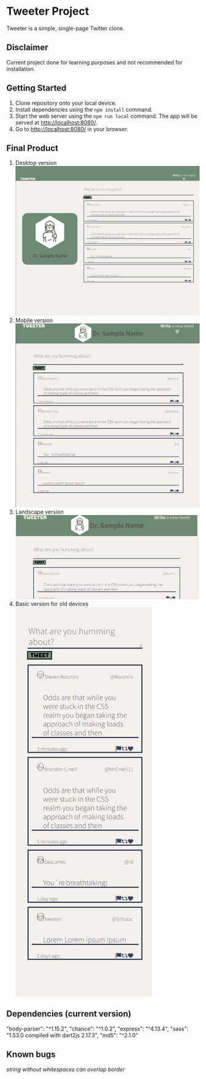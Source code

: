 # Tweeter Project

Tweeter is a simple, single-page Twitter clone.

## Disclaimer
Current project done for learning purposes and not recommended for installation.

## Getting Started

1. Clone repository onto your local device.
2. Install dependencies using the `npm install` command.
3. Start the web server using the `npm run local` command. The app will be served at <http://localhost:8080/>.
4. Go to <http://localhost:8080/> in your browser.

## Final Product
1. Desktop version
!["Screenshot of Desktop version"](https://github.com/ukflava/02ServerTemplate/blob/master/public/images/Tweet-desktop.jpg)
2. Mobile version
!["Screenshot of Mobile version"](https://github.com/ukflava/02ServerTemplate/blob/master/public/images/Tweet-mobile.jpg)
3. Landscape version 
!["Screenshot of landscape version for mobile"](https://github.com/ukflava/02ServerTemplate/blob/master/public/images/Tweet-landscape.jpg)
4. Basic version for old devices
!["Screenshot of basic version for old devices"](https://github.com/ukflava/02ServerTemplate/blob/master/public/images/Tweet-old-device.jpg)



## Dependencies (current version)

"body-parser": "^1.15.2",
    "chance": "^1.0.2",
    "express": "^4.13.4",
    "sass": "1.53.0 compiled with dart2js 2.17.3",
    "md5": "^2.1.0"

## Known bugs
*string without whitespaces can overlap border*

